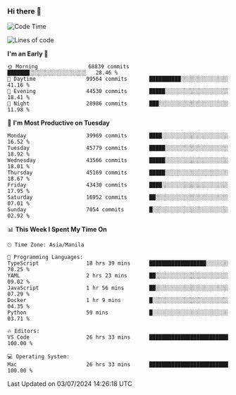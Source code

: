 ### Hi there 👋

<!--START_SECTION:waka-->
![Code Time](http://img.shields.io/badge/Code%20Time-5%2C325%20hrs%2049%20mins-blue)

![Lines of code](https://img.shields.io/badge/From%20Hello%20World%20I%27ve%20Written-112.9%20million%20lines%20of%20code-blue)

**I'm an Early 🐤** 

```text
🌞 Morning                68839 commits       ███████░░░░░░░░░░░░░░░░░░   28.46 % 
🌆 Daytime                99564 commits       ██████████░░░░░░░░░░░░░░░   41.16 % 
🌃 Evening                44530 commits       █████░░░░░░░░░░░░░░░░░░░░   18.41 % 
🌙 Night                  28986 commits       ███░░░░░░░░░░░░░░░░░░░░░░   11.98 % 
```
📅 **I'm Most Productive on Tuesday** 

```text
Monday                   39969 commits       ████░░░░░░░░░░░░░░░░░░░░░   16.52 % 
Tuesday                  45779 commits       █████░░░░░░░░░░░░░░░░░░░░   18.92 % 
Wednesday                43566 commits       █████░░░░░░░░░░░░░░░░░░░░   18.01 % 
Thursday                 45169 commits       █████░░░░░░░░░░░░░░░░░░░░   18.67 % 
Friday                   43430 commits       ████░░░░░░░░░░░░░░░░░░░░░   17.95 % 
Saturday                 16952 commits       ██░░░░░░░░░░░░░░░░░░░░░░░   07.01 % 
Sunday                   7054 commits        █░░░░░░░░░░░░░░░░░░░░░░░░   02.92 % 
```


📊 **This Week I Spent My Time On** 

```text
🕑︎ Time Zone: Asia/Manila

💬 Programming Languages: 
TypeScript               18 hrs 39 mins      ██████████████████░░░░░░░   70.25 % 
YAML                     2 hrs 23 mins       ██░░░░░░░░░░░░░░░░░░░░░░░   09.02 % 
JavaScript               1 hr 56 mins        ██░░░░░░░░░░░░░░░░░░░░░░░   07.29 % 
Docker                   1 hr 9 mins         █░░░░░░░░░░░░░░░░░░░░░░░░   04.35 % 
Python                   59 mins             █░░░░░░░░░░░░░░░░░░░░░░░░   03.71 % 

🔥 Editors: 
VS Code                  26 hrs 33 mins      █████████████████████████   100.00 % 

💻 Operating System: 
Mac                      26 hrs 33 mins      █████████████████████████   100.00 % 
```


 Last Updated on 03/07/2024 14:26:18 UTC
<!--END_SECTION:waka-->


<!--
**rad182/rad182** is a ✨ _special_ ✨ repository because its `README.md` (this file) appears on your GitHub profile.

Here are some ideas to get you started:

- 🔭 I’m currently working on ...
- 🌱 I’m currently learning ...
- 👯 I’m looking to collaborate on ...
- 🤔 I’m looking for help with ...
- 💬 Ask me about ...
- 📫 How to reach me: ...
- 😄 Pronouns: ...
- ⚡ Fun fact: ...
-->
